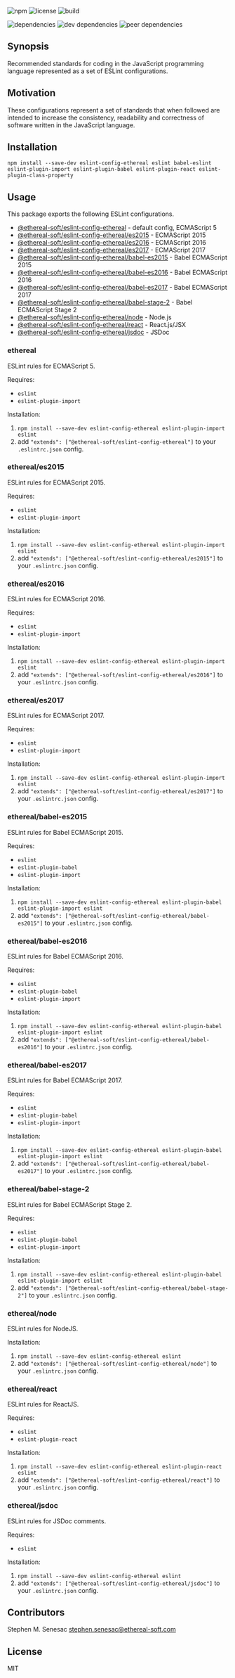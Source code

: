 ![npm](https://img.shields.io/npm/v/@ethereal-soft/eslint-config-ethereal.svg?style=flat-square)
![license](https://img.shields.io/npm/l/@ethereal-soft/eslint-config-ethereal.svg?style=flat-square)
![build](https://img.shields.io/travis/etherealsoft/eslint-config-ethereal/master.svg?style=flat-square)

![dependencies](https://img.shields.io/david/etherealsoft/eslint-config-ethereal.svg?style=flat-square)
![dev dependencies](https://img.shields.io/david/dev/etherealsoft/eslint-config-ethereal.svg?style=flat-square)
![peer dependencies](https://img.shields.io/david/peer/etherealsoft/eslint-config-ethereal.svg?style=flat-square)

## Synopsis

Recommended standards for coding in the JavaScript programming language represented as a set of ESLint configurations.

## Motivation

These configurations represent a set of standards that when followed are intended to increase the consistency, readability and correctness of software written in the JavaScript language.

## Installation

    npm install --save-dev eslint-config-ethereal eslint babel-eslint eslint-plugin-import eslint-plugin-babel eslint-plugin-react eslint-plugin-class-property

## Usage

This package exports the following ESLint configurations.

* [@ethereal-soft/eslint-config-ethereal](#ethereal) - default config, ECMAScript 5
* [@ethereal-soft/eslint-config-ethereal/es2015](#ethereales2015) - ECMAScript 2015
* [@ethereal-soft/eslint-config-ethereal/es2016](#ethereales2016) - ECMAScript 2016
* [@ethereal-soft/eslint-config-ethereal/es2017](#ethereales2017) - ECMAScript 2017
* [@ethereal-soft/eslint-config-ethereal/babel-es2015](#etherealbabel-es2015) - Babel ECMAScript 2015
* [@ethereal-soft/eslint-config-ethereal/babel-es2016](#etherealbabel-es2016) - Babel ECMAScript 2016
* [@ethereal-soft/eslint-config-ethereal/babel-es2017](#etherealbabel-es2017) - Babel ECMAScript 2017
* [@ethereal-soft/eslint-config-ethereal/babel-stage-2](#etherealbabel-stage-2) - Babel ECMAScript Stage 2
* [@ethereal-soft/eslint-config-ethereal/node](#etherealnode) - Node.js
* [@ethereal-soft/eslint-config-ethereal/react](#etherealreact) - React.js/JSX
* [@ethereal-soft/eslint-config-ethereal/jsdoc](#etherealjsdoc) - JSDoc

### ethereal

ESLint rules for ECMAScript 5.

Requires:

* `eslint`
* `eslint-plugin-import`

Installation:

1. `npm install --save-dev eslint-config-ethereal eslint-plugin-import eslint`
2. add `"extends": ["@ethereal-soft/eslint-config-ethereal"]` to your `.eslintrc.json` config.

### ethereal/es2015

ESLint rules for ECMAScript 2015.

Requires:

* `eslint`
* `eslint-plugin-import`

Installation:

1. `npm install --save-dev eslint-config-ethereal eslint-plugin-import eslint`
2. add `"extends": ["@ethereal-soft/eslint-config-ethereal/es2015"]` to your `.eslintrc.json` config.

### ethereal/es2016

ESLint rules for ECMAScript 2016.

Requires:

* `eslint`
* `eslint-plugin-import`

Installation:

1. `npm install --save-dev eslint-config-ethereal eslint-plugin-import eslint`
2. add `"extends": ["@ethereal-soft/eslint-config-ethereal/es2016"]` to your `.eslintrc.json` config.

### ethereal/es2017

ESLint rules for ECMAScript 2017.

Requires:

* `eslint`
* `eslint-plugin-import`

Installation:

1. `npm install --save-dev eslint-config-ethereal eslint-plugin-import eslint`
2. add `"extends": ["@ethereal-soft/eslint-config-ethereal/es2017"]` to your `.eslintrc.json` config.

### ethereal/babel-es2015

ESLint rules for Babel ECMAScript 2015.

Requires:

* `eslint`
* `eslint-plugin-babel`
* `eslint-plugin-import`

Installation:

1. `npm install --save-dev eslint-config-ethereal eslint-plugin-babel eslint-plugin-import eslint`
2. add `"extends": ["@ethereal-soft/eslint-config-ethereal/babel-es2015"]` to your `.eslintrc.json` config.

### ethereal/babel-es2016

ESLint rules for Babel ECMAScript 2016.

Requires:

* `eslint`
* `eslint-plugin-babel`
* `eslint-plugin-import`

Installation:

1. `npm install --save-dev eslint-config-ethereal eslint-plugin-babel eslint-plugin-import eslint`
2. add `"extends": ["@ethereal-soft/eslint-config-ethereal/babel-es2016"]` to your `.eslintrc.json` config.

### ethereal/babel-es2017

ESLint rules for Babel ECMAScript 2017.

Requires:

* `eslint`
* `eslint-plugin-babel`
* `eslint-plugin-import`

Installation:

1. `npm install --save-dev eslint-config-ethereal eslint-plugin-babel eslint-plugin-import eslint`
2. add `"extends": ["@ethereal-soft/eslint-config-ethereal/babel-es2017"]` to your `.eslintrc.json` config.

### ethereal/babel-stage-2

ESLint rules for Babel ECMAScript Stage 2.

Requires:

* `eslint`
* `eslint-plugin-babel`
* `eslint-plugin-import`

Installation:

1. `npm install --save-dev eslint-config-ethereal eslint-plugin-babel eslint-plugin-import eslint`
2. add `"extends": ["@ethereal-soft/eslint-config-ethereal/babel-stage-2"]` to your `.eslintrc.json` config.

### ethereal/node

ESLint rules for NodeJS.

Installation:

1. `npm install --save-dev eslint-config-ethereal eslint`
2. add `"extends": ["@ethereal-soft/eslint-config-ethereal/node"]` to your `.eslintrc.json` config.

### ethereal/react

ESLint rules for ReactJS.

Requires:

* `eslint`
* `eslint-plugin-react`

Installation:

1. `npm install --save-dev eslint-config-ethereal eslint-plugin-react eslint`
2. add `"extends": ["@ethereal-soft/eslint-config-ethereal/react"]` to your `.eslintrc.json` config.

### ethereal/jsdoc

ESLint rules for JSDoc comments.

Requires:

* `eslint`

Installation:

1. `npm install --save-dev eslint-config-ethereal eslint`
2. add `"extends": ["@ethereal-soft/eslint-config-ethereal/jsdoc"]` to your `.eslintrc.json` config.

## Contributors

Stephen M. Senesac <stephen.senesac@ethereal-soft.com>

## License

MIT
